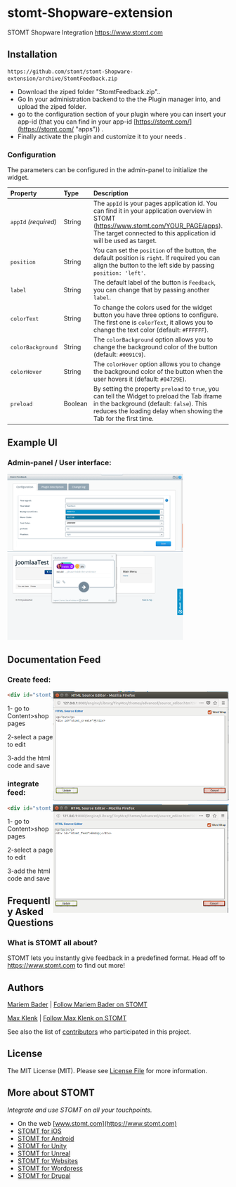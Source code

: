 # stomt-Shopware-extension
STOMT Shopware Integration https://www.stomt.com


## Installation


    https://github.com/stomt/stomt-Shopware-extension/archive/StomtFeedback.zip

- Download the ziped folder "StomtFeedback.zip"..
- Go In your administration backend to the the Plugin manager into, and upload the ziped folder.
- go to the configuration section of your plugin where you can insert your app-id (that you can find in your app-id [https://stomt.com/](https://stomt.com/ "apps")) .
- Finally activate the plugin and customize it to your needs .



### Configuration

The parameters can be configured in the admin-panel to initialize the widget.

| Property | Type | Description |
| :--- | :--- | :--- |
| `appId` _(required)_ | String | The `appId` is your pages application id. You can find it in your application overview in STOMT (https://www.stomt.com/YOUR_PAGE/apps). The target connected to this application id will be used as target. |
| `position` | String | You can set the `position` of the button, the default position is `right`. If required you can align the button to the left side by passing `position: 'left'`. |
| `label` | String | The default label of the button is `Feedback`, you can change that by passing another `label`. |
| `colorText` | String | To change the colors used for the widget button you have three options to configure. The first one is `colorText`, it allows you to change the text color (default: `#FFFFFF`). |
| `colorBackground` | String | The `colorBackground` option allows you to change the background color of the button (default: `#0091C9`). |
| `colorHover` | String | The `colorHover` option allows you to change the background color of the button when the user hovers it (default: `#04729E`). |
| `preload` | Boolean | By setting the property `preload` to `true`, you can tell the Widget to preload the Tab iframe in the background (default: `false`). This reduces the loading delay when showing the Tab for the first time. |


## Example UI

### Admin-panel / User interface:

<img alt="Easy Integration" width="400" src="assets/panel.PNG"/>

<img alt="Easy Integration" width="400" src="assets/user_interface.png"/>

## Documentation Feed
### Create feed:
<img alt="Easy Integration" align="right" width="400" src="assets/create_feed.PNG"/>

```html
<div id="stomt_create"></div>
```
1- go to Content>shop pages

2-select a page to edit

3-add the html code and save




### integrate feed:
<img alt="Easy Integration" align="right" width="400" src="assets/integrate_feed.PNG"/>

```html
<div id="stomt_feed"></div>
```
1- go to Content>shop pages

2-select a page to edit

3-add the html code and save

## Frequently Asked Questions

### What is STOMT all about?

STOMT lets you instantly give feedback in a predefined format. Head off to https://www.stomt.com to find out more!


## Authors

[Mariem Bader](https://github.com/mariembader123) | [Follow Mariem Bader on STOMT](https://www.stomt.com/mariem-bader)

[Max Klenk](https://github.com/maxklenk) | [Follow Max Klenk on STOMT](https://www.stomt.com/max-klenk)

See also the list of [contributors](https://github.com/stomt/stomt-joomla-extension/contributors) who participated in this project.

## License

The MIT License (MIT). Please see [License File](LICENSE) for more information.

## More about STOMT

*Integrate and use STOMT on all your touchpoints.*

* On the web [www.stomt.com](https://www.stomt.com)
* [STOMT for iOS](http://stomt.co/ios)
* [STOMT for Android](http://stomt.co/android)
* [STOMT for Unity](http://stomt.co/unity)
* [STOMT for Unreal](http://stomt.co/unreal)
* [STOMT for Websites](http://stomt.co/web)
* [STOMT for Wordpress](http://stomt.co/wordpress)
* [STOMT for Drupal](http://stomt.co/drupal)

